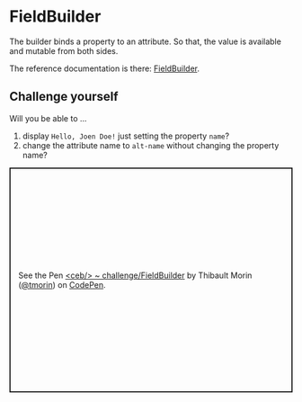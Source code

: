 # FieldBuilder

The builder binds a property to an attribute.
So that, the value is available and mutable from both sides.

The reference documentation is there: [FieldBuilder](../api/classes/FieldBuilder.html).

## Challenge yourself

Will you be able to ...
1. display `Hello, Joen Doe!` just setting the property `name`?
2. change the attribute name to `alt-name` without changing the property name?

<p class="codepen" data-height="400" data-theme-id="light" data-default-tab="js,result" data-slug-hash="mdmLqEW" data-editable="true" data-user="tmorin" style="height: 400px; box-sizing: border-box; display: flex; align-items: center; justify-content: center; border: 2px solid; margin: 1em 0; padding: 1em;">
  <span>See the Pen <a href="https://codepen.io/tmorin/pen/mdmLqEW">
  &lt;ceb/&gt; ~ challenge/FieldBuilder</a> by Thibault Morin (<a href="https://codepen.io/tmorin">@tmorin</a>)
  on <a href="https://codepen.io">CodePen</a>.</span>
</p>
<script async src="https://cpwebassets.codepen.io/assets/embed/ei.js"></script>
